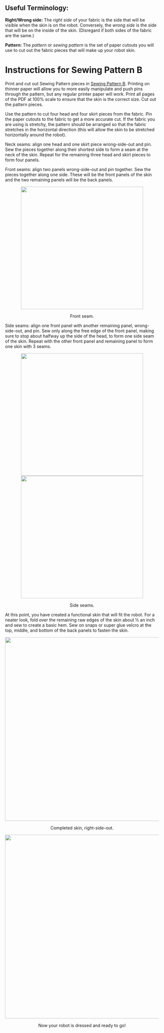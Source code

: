 ## Useful Terminology:
**Right/Wrong side:** The *right side* of your fabric is the side that will be visible when the skin is on the robot. Conversely, the *wrong side* is the side that will be on the inside of the skin. (Disregard if both sides of the fabric are the same.)

**Pattern:** The *pattern* or *sewing pattern* is the set of paper cutouts you will use to cut out the fabric pieces that will make up your robot skin.

# Instructions for Sewing Pattern B

Print and cut out Sewing Pattern pieces in [Sewing Pattern B](/Sewing%20Pattern%20B.pdf). Printing on thinner paper will allow you to more easily manipulate and push pins through the pattern, but any regular printer paper will work. Print all pages of the PDF at 100% scale to ensure that the skin is the correct size. Cut out the pattern pieces.

Use the pattern to cut four head and four skirt pieces from the fabric. Pin the paper cutouts to the fabric to get a more accurate cut. If the fabric you are using is stretchy, the pattern should be arranged so that the fabric stretches in the horizontal direction (this will allow the skin to be stretched horizontally around the robot). 

Neck seams: align one head and one skirt piece wrong-side-out and pin. Sew the pieces together along their shortest side to form a seam at the neck of the skin. Repeat for the remaining three head and skirt pieces to form four panels. 

Front seams: align two panels wrong-side-out and pin together. Sew the pieces together along one side. These will be the front panels of the skin and the two remaining panels will be the back panels.

<p align = "center">
<img src = "/images/Front Seam B.png" width="400">
</p>
<p align = "center">
Front seam.
</p>

Side seams: align one front panel with another remaining panel, wrong-side-out, and pin. Sew only along the free edge of the front panel, making sure to stop about halfway up the side of the head, to form one side seam of the skin. Repeat with the other front panel and remaining panel to form one skin with 3 seams.

<p align = "center">
<img src = "/images/Side Seam B.png" height ="400">
<img src = "/images/Side Seams B.png" height ="400">
</p>
<p align = "center">
Side seams.
</p>

At this point, you have created a functional skin that will fit the robot. For a neater look, fold over the remaining raw edges of the skin about ½ an inch and sew to create a basic hem. Sew on snaps or super glue velcro at the top, middle, and bottom of the back panels to fasten the skin.

<p align = "center">
<img src = "/images/flat_skin_b.png" width="600">
</p>
<p align = "center">
Completed skin, right-side-out.
</p>

<p align = "center">
<img src = "/images/dressed_skin_b.png" height="600">
</p>
<p align = "center">
Now your robot is dressed and ready to go!
</p>
